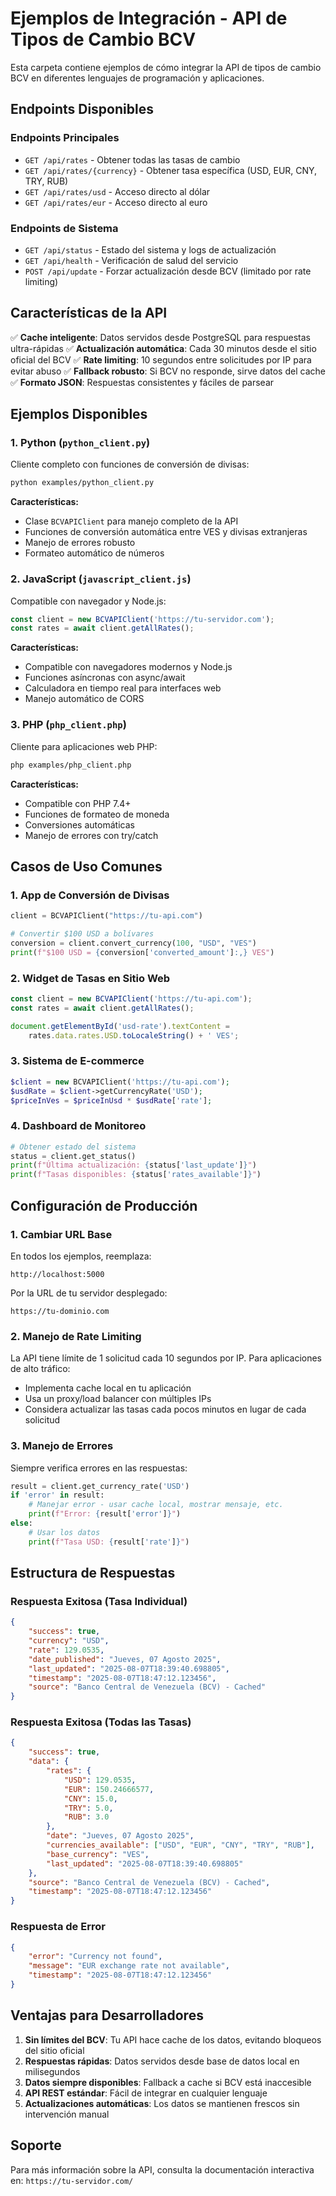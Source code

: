 # Ejemplos de Integración - API de Tipos de Cambio BCV

Esta carpeta contiene ejemplos de cómo integrar la API de tipos de cambio BCV en diferentes lenguajes de programación y aplicaciones.

## Endpoints Disponibles

### Endpoints Principales
- `GET /api/rates` - Obtener todas las tasas de cambio
- `GET /api/rates/{currency}` - Obtener tasa específica (USD, EUR, CNY, TRY, RUB)
- `GET /api/rates/usd` - Acceso directo al dólar
- `GET /api/rates/eur` - Acceso directo al euro

### Endpoints de Sistema
- `GET /api/status` - Estado del sistema y logs de actualización
- `GET /api/health` - Verificación de salud del servicio
- `POST /api/update` - Forzar actualización desde BCV (limitado por rate limiting)

## Características de la API

✅ **Cache inteligente**: Datos servidos desde PostgreSQL para respuestas ultra-rápidas
✅ **Actualización automática**: Cada 30 minutos desde el sitio oficial del BCV
✅ **Rate limiting**: 10 segundos entre solicitudes por IP para evitar abuso
✅ **Fallback robusto**: Si BCV no responde, sirve datos del cache
✅ **Formato JSON**: Respuestas consistentes y fáciles de parsear

## Ejemplos Disponibles

### 1. Python (`python_client.py`)
Cliente completo con funciones de conversión de divisas:

```bash
python examples/python_client.py
```

**Características:**
- Clase `BCVAPIClient` para manejo completo de la API
- Funciones de conversión automática entre VES y divisas extranjeras
- Manejo de errores robusto
- Formateo automático de números

### 2. JavaScript (`javascript_client.js`)
Compatible con navegador y Node.js:

```javascript
const client = new BCVAPIClient('https://tu-servidor.com');
const rates = await client.getAllRates();
```

**Características:**
- Compatible con navegadores modernos y Node.js
- Funciones asíncronas con async/await
- Calculadora en tiempo real para interfaces web
- Manejo automático de CORS

### 3. PHP (`php_client.php`)
Cliente para aplicaciones web PHP:

```bash
php examples/php_client.php
```

**Características:**
- Compatible con PHP 7.4+
- Funciones de formateo de moneda
- Conversiones automáticas
- Manejo de errores con try/catch

## Casos de Uso Comunes

### 1. App de Conversión de Divisas
```python
client = BCVAPIClient("https://tu-api.com")

# Convertir $100 USD a bolívares
conversion = client.convert_currency(100, "USD", "VES")
print(f"$100 USD = {conversion['converted_amount']:,} VES")
```

### 2. Widget de Tasas en Sitio Web
```javascript
const client = new BCVAPIClient('https://tu-api.com');
const rates = await client.getAllRates();

document.getElementById('usd-rate').textContent = 
    rates.data.rates.USD.toLocaleString() + ' VES';
```

### 3. Sistema de E-commerce
```php
$client = new BCVAPIClient('https://tu-api.com');
$usdRate = $client->getCurrencyRate('USD');
$priceInVes = $priceInUsd * $usdRate['rate'];
```

### 4. Dashboard de Monitoreo
```python
# Obtener estado del sistema
status = client.get_status()
print(f"Última actualización: {status['last_update']}")
print(f"Tasas disponibles: {status['rates_available']}")
```

## Configuración de Producción

### 1. Cambiar URL Base
En todos los ejemplos, reemplaza:
```
http://localhost:5000
```
Por la URL de tu servidor desplegado:
```
https://tu-dominio.com
```

### 2. Manejo de Rate Limiting
La API tiene límite de 1 solicitud cada 10 segundos por IP. Para aplicaciones de alto tráfico:

- Implementa cache local en tu aplicación
- Usa un proxy/load balancer con múltiples IPs
- Considera actualizar las tasas cada pocos minutos en lugar de cada solicitud

### 3. Manejo de Errores
Siempre verifica errores en las respuestas:

```python
result = client.get_currency_rate('USD')
if 'error' in result:
    # Manejar error - usar cache local, mostrar mensaje, etc.
    print(f"Error: {result['error']}")
else:
    # Usar los datos
    print(f"Tasa USD: {result['rate']}")
```

## Estructura de Respuestas

### Respuesta Exitosa (Tasa Individual)
```json
{
    "success": true,
    "currency": "USD",
    "rate": 129.0535,
    "date_published": "Jueves, 07 Agosto 2025",
    "last_updated": "2025-08-07T18:39:40.698805",
    "timestamp": "2025-08-07T18:47:12.123456",
    "source": "Banco Central de Venezuela (BCV) - Cached"
}
```

### Respuesta Exitosa (Todas las Tasas)
```json
{
    "success": true,
    "data": {
        "rates": {
            "USD": 129.0535,
            "EUR": 150.24666577,
            "CNY": 15.0,
            "TRY": 5.0,
            "RUB": 3.0
        },
        "date": "Jueves, 07 Agosto 2025",
        "currencies_available": ["USD", "EUR", "CNY", "TRY", "RUB"],
        "base_currency": "VES",
        "last_updated": "2025-08-07T18:39:40.698805"
    },
    "source": "Banco Central de Venezuela (BCV) - Cached",
    "timestamp": "2025-08-07T18:47:12.123456"
}
```

### Respuesta de Error
```json
{
    "error": "Currency not found",
    "message": "EUR exchange rate not available",
    "timestamp": "2025-08-07T18:47:12.123456"
}
```

## Ventajas para Desarrolladores

1. **Sin límites del BCV**: Tu API hace cache de los datos, evitando bloqueos del sitio oficial
2. **Respuestas rápidas**: Datos servidos desde base de datos local en milisegundos
3. **Datos siempre disponibles**: Fallback a cache si BCV está inaccesible
4. **API REST estándar**: Fácil de integrar en cualquier lenguaje
5. **Actualizaciones automáticas**: Los datos se mantienen frescos sin intervención manual

## Soporte

Para más información sobre la API, consulta la documentación interactiva en:
`https://tu-servidor.com/`